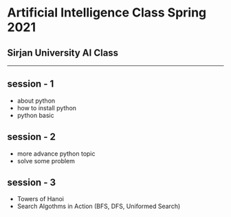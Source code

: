 # Artificial Intelligence Class Spring 2021
## Sirjan University AI Class
---
## session - 1
- about python
- how to install python 
- python basic
## session - 2
- more advance python topic
- solve some problem

## session - 3
- Towers of Hanoi
- Search Algothms in Action (BFS, DFS, Uniformed Search)
